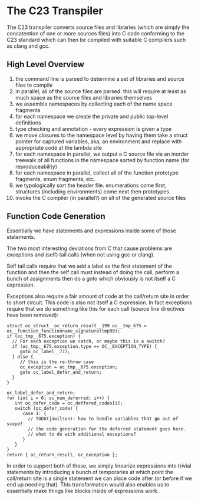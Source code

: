 # The C23 Transpiler

The C23 transpiler converts source files and libraries (which are simply the
concatention of one or more sources files) into C code conforming to the C23
standard which can then be compiled with suitable C compilers such as clang
and gcc.

## High Level Overview

1. the command line is parsed to determine a set of libraries and source files to compile
2. in parallel, all of the source files are parsed. this will require at least as much space
   as the source files and libraries themselves
3. we assemble namespaces by collecting each of the name space fragments
4. for each namespace we create the private and public top-level definitions
5. type checking and annotation - every expression is given a type
6. we move closures to the namespace level by having them take a struct pointer for
   captured variables, aka, an environment and replace with appropriate code at the
   lambda site
7. for each namespace in parallel, we output a C source file via an inorder treewalk
    of all functions in the namespace sorted by function name (for reproduceability)
8. for each namespace in parallel, collect all of the function prototype fragments, enum fragments,
    etc.
9. we typologically sort the header file. enumerations come first, structures (including environments)
   come next then prototypes  
10. invoke the C compiler (in parallel?) on all of the generated source files

## Function Code Generation

Essentially we have statements and expressions inside some of those statements.

The two most interesting deviations from C that cause problems are exceptions and
(self) tail calls (when not using gcc or clang).

Self tail calls require that we add a label as the first statement of the function and then the self call must instead of doing the call, perform a bunch of assignments then do a goto which obviously is not itself a C expression.

Exceptions also require a fair amount of code at the call/return site in order to short circuit.
This code is also not itself a C expression. In fact exceptions require that we do something like this for each call (source line directives have been removed):

```
struct oc_struct__oc_return_result__199 oc__tmp_675 = oc__function_functionname_signature(tmp99);
if (oc_tmp__675.exception) {
  // For each exception we catch, or maybe this is a switch?
  if (oc_tmp__675.exception.type == OC__EXCEPTION_TYPE) {
     goto oc_label__777;
  } else {
     // this is the re-throw case
     oc_exception = oc_tmp__675.exception;
     goto oc_label_defer_and_return;
  }
}

oc_label_defer_and_return:
for (int i = 0; oc_num_deferred; i++) {
   int oc_defer_code = oc_deffered_codes[i];
   switch (oc_defer_code) {
      case 1: {
        // TODO(jawilson): how to handle variables that go out of scope?
        // the code generation for the deferred statement goes here.
        // what to do with additional exceptions?
      }
   }
}
return { oc_return_result, oc_exception };
```
In order to support both of these, we simply linearize expressions into trivial statements
by introducing a bunch of temporaries at which point the call/return site is a single statement
we can place code after (or before if we end up needing that). This transformation would also
enables us to essentially make things like blocks inside of expressions work.



